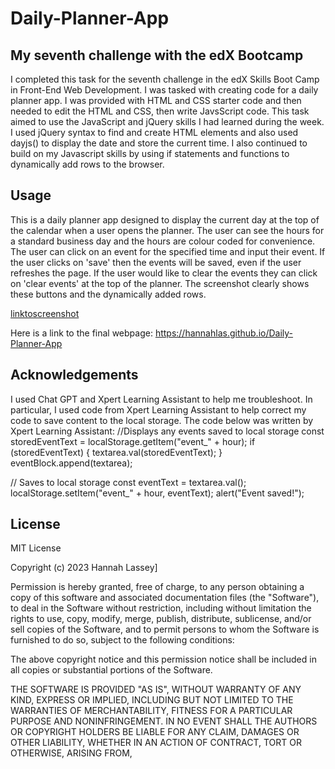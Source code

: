 # Daily-Planner-App

## My seventh challenge with the edX Bootcamp

I completed this task for the seventh challenge in the edX Skills Boot Camp in Front-End Web Development. I was tasked with creating code for a daily planner app. I was provided with HTML and CSS starter code and then needed to edit the HTML and CSS, then write JavsScript code.  This task aimed to use the JavaScript and jQuery skills I had learned during the week. I used jQuery syntax to find and create HTML elements and also used dayjs() to display the date and store the current time. I also continued to build on my Javascript skills by using if statements and functions to dynamically add rows to the browser. 

## Usage
This is a daily planner app designed to display the current day at the top of the calendar when a user opens the planner. The user can see the hours for a standard business day and the hours are colour coded for convenience. The user can click on an event for the specified time and input their event. If the user clicks on 'save' then the events will be saved, even if the user refreshes the page. If the user would like to clear the events they can click on 'clear events' at the top of the planner. 
The screenshot clearly shows these buttons and the dynamically added rows. 

[linktoscreenshot](images/screenshot.png)

Here is a link to the final webpage: https://hannahlas.github.io/Daily-Planner-App

## Acknowledgements

I used Chat GPT and Xpert Learning Assistant to help me troubleshoot. In particular, I used code from Xpert Learning Assistant to help correct my code to save content to the local storage. The code below was written by Xpert Learning Assistant:
//Displays any events saved to local storage
    const storedEventText = localStorage.getItem("event_" + hour);
    if (storedEventText) {
      textarea.val(storedEventText);
    }
    eventBlock.append(textarea);

 // Saves to local storage
      const eventText = textarea.val();
      localStorage.setItem("event_" + hour, eventText);
      alert("Event saved!");
      
## License
MIT License

Copyright (c) 2023 Hannah Lassey]

Permission is hereby granted, free of charge, to any person obtaining a copy
of this software and associated documentation files (the "Software"), to deal
in the Software without restriction, including without limitation the rights
to use, copy, modify, merge, publish, distribute, sublicense, and/or sell
copies of the Software, and to permit persons to whom the Software is
furnished to do so, subject to the following conditions:

The above copyright notice and this permission notice shall be included in all
copies or substantial portions of the Software.

THE SOFTWARE IS PROVIDED "AS IS", WITHOUT WARRANTY OF ANY KIND, EXPRESS OR
IMPLIED, INCLUDING BUT NOT LIMITED TO THE WARRANTIES OF MERCHANTABILITY,
FITNESS FOR A PARTICULAR PURPOSE AND NONINFRINGEMENT. IN NO EVENT SHALL THE
AUTHORS OR COPYRIGHT HOLDERS BE LIABLE FOR ANY CLAIM, DAMAGES OR OTHER
LIABILITY, WHETHER IN AN ACTION OF CONTRACT, TORT OR OTHERWISE, ARISING FROM,
